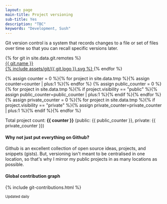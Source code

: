 ```yaml
---
layout: page
main-title: Project versioning
sub-title: Yes
description: "TBC"
keywords: "Development, Sush"
---
```


Git version control is a system that records changes to a file or set of files over time so that you can recall specific versions later.

<div class="boxes flex">
	{% for git in site.data.git.remotes %}
		<a href="{{ git.url }}" target="_blank" class="box git-link">
			<div>{{ git.name }}</div>
			{% include assets/git/{{ git.logo }}.svg %}
		</a>
	{% endfor %}
</div>

{% assign counter = 0 %}{% for project in site.data.tmp %}{% assign counter=counter | plus:1 %}{% endfor %}
{% assign public_counter = 0 %}{% for project in site.data.tmp %}{% if project.visibility == "public" %}{% assign public_counter=public_counter | plus:1 %}{% endif %}{% endfor %}
{% assign private_counter = 0 %}{% for project in site.data.tmp %}{% if project.visibility == "private" %}{% assign private_counter=private_counter | plus:1 %}{% endif %}{% endfor %}

Total project count: **{{ counter }}** (public: {{ public_counter }}, private: {{ private_counter }})


#### Why not just put everything on Github?

Github is an excellent collection of open source ideas, projects, and snippets (gists). But, versioning isn't meant to be centralised in one location, so that's why I mirror my public projects in as many locations as possible.


#### Global contribution graph

{% include git-contributions.html %}


<small>Updated daily</small>
